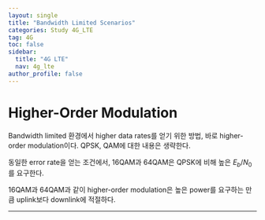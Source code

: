```yaml
---
layout: single
title: "Bandwidth Limited Scenarios"
categories: Study 4G_LTE
tag: 4G
toc: false
sidebar:
  title: "4G LTE"
  nav: 4g_lte
author_profile: false
---
```


# Higher-Order Modulation

Bandwidth limited 환경에서 higher data rates를 얻기 위한 방법, 바로 higher-order modulation이다. QPSK, QAM에 대한 내용은 생략한다.

동일한 error rate을 얻는 조건에서, 16QAM과 64QAM은 QPSK에 비해 높은 $E_b/N_0$를 요구한다.

16QAM과 64QAM과 같이 higher-order modulation은 높은 power를 요구하는 만큼 uplink보다 downlink에 적절하다.

---
